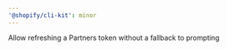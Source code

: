 ```yaml
---
'@shopify/cli-kit': minor
---
```


Allow refreshing a Partners token without a fallback to prompting

